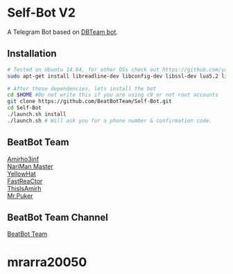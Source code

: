 Self-Bot V2
============

A Telegram Bot based on [DBTeam bot](https://github.com/Josepdal/DBTeam).

Installation
------------
```bash
# Tested on Ubuntu 14.04, for other OSs check out https://github.com/yagop/telegram-bot/wiki/Installation
sudo apt-get install libreadline-dev libconfig-dev libssl-dev lua5.2 liblua5.2-dev libevent-dev make unzip git redis-server g++ libjansson-dev libpython-dev expat libexpat1-dev
```

```bash
# After those dependencies, lets install the bot
cd $HOME #Do not write this if you are using c9 or not root accounts
git clone https://github.com/BeatBotTeam/Self-Bot.git
cd Self-Bot
./launch.sh install
./launch.sh # Will ask you for a phone number & confirmation code.
```

BeatBot Team
-----------------

[Amirho3inf](http://telegram.me/amirho3inf)<br>
[NariMan Master](http://telegram.me/nawr_i_man)<br>
[YellowHat](http://telegram.me/yellowhat)<br>
[FastReaCtor](http://telegram.me/fastreactor)<br>
[ThisIsAmirh](http://telegram.me/thisisamirh)<br>
[Mr.Puker](http://telegram.me/puker)<br>

BeatBot Team Channel
-----------------

[BeatBot Team](http://telegram.me/beatbot_team)
# mrarra20050
